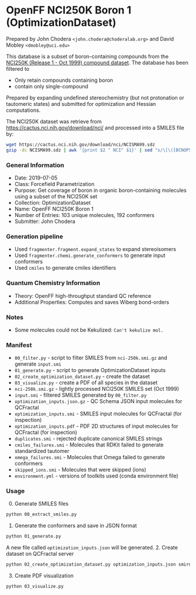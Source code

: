 # OpenFF NCI250K Boron 1 (OptimizationDataset)

Prepared by John Chodera `<john.chodera@choderalab.org>` and David Mobley `<dmobley@uci.edu>`

This database is a subset of boron-containing compounds from the [NCI250K (Release 1 - Oct 1999) compound dataset](https://cactus.nci.nih.gov/download/nci/).
The database has been filtered to
* Only retain compounds containing boron
* contain only single-compound

Prepared by expanding undefined stereochemistry (but not protonation or tautomeric states) and submitted for optimization and Hessian computations.

The NCI250K dataset was retrieve from https://cactus.nci.nih.gov/download/nci/ and processed into a SMILES file by:
```bash
wget https://cactus.nci.nih.gov/download/nci/NCISMA99.sdz
gzip -dc NCISMA99.sdz | awk '{print $2 " NCI" $1}' | sed "s/\[\([BCNOPSF]\)\]/\1/g" | gzip > nci-250k.smi.gz
```

### General Information

 - Date: 2019-07-05
 - Class: Forcefield Parametrization
 - Purpose: Get coverage of boron in organic boron-containing molecules using a subset of the NCI250K set
 - Collection: OptimizationDataset
 - Name: OpenFF NCI250K Boron 1
 - Number of Entries: 103 unique molecules, 192 conformers
 - Submitter: John Chodera

### Generation pipeline

 - Used `fragmenter.fragment.expand_states` to expand stereoisomers
 - Used `fragmenter.chemi.generate_conformers` to generate input conformers
 - Used `cmiles` to generate cmiles identifiers

### Quantum Chemistry Information

 - Theory: OpenFF high-throughput standard QC reference
 - Additional Properties: Computes and saves Wiberg bond-orders

### Notes

 - Some molecules could not be Kekulized: `Can't kekulize mol.`

### Manifest

 - `00_filter.py` - script to filter SMILES from `nci-250k.smi.gz` and generate `input.smi`
 - `01_generate.py` - script to generate OptimizationDataset inputs
 - `02_create_optimization_dataset.py` - create the dataset
 - `03_visualize.py` - create a PDF of all species in the dataset
 - `nci-250k.smi.gz` - lightly processed NCI250K SMILES set (Oct 1999)
 - `input.smi` - filtered SMILES generated by `00_filter.py`
 - `optimization_inputs.json.gz` - QC Schema JSON input molecules for QCFractal
 - `optimization_inputs.smi` - SMILES input molecules for QCFractal (for inspection)
 - `optimization_inputs.pdf` - PDF 2D structures of input molecules for QCFractal (for inspection)
 - `duplicates.smi` - rejected duplicate canonical SMILES strings
 - `cmiles_failures.smi` - Molecules that RDKit failed to generate standardized tautomer
 - `omega_failures.smi` - Molecules that Omega failed to generate conformers
 - `skipped_ions.smi` - Molecules that were skipped (ions)
 - `environment.yml` - versions of toolkits used (conda environment file)

### Usage

0. Generate SMILES files
```bash
python 00_extract_smiles.py
```
1. Generate the conformers and save in JSON format
```bash
python 01_generate.py
```
A new file called `optimization_inputs.json` will be generated.
2. Create dataset on QCFractal server
```bash
python 02_create_optimization_dataset.py optimization_inputs.json smirnoff_coverage client_config.yaml
```
3. Create PDF visualization
```bash
python 03_visualize.py
```

